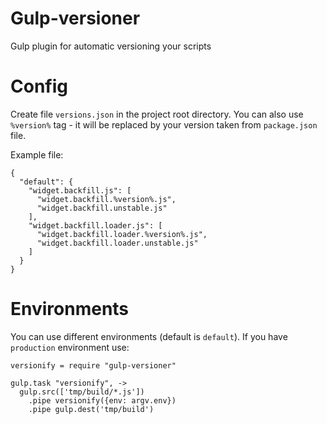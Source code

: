 Gulp-versioner
=======

Gulp plugin for automatic versioning your scripts

Config
=======

Create file `versions.json` in the project root directory.
You can also use `%version%` tag - it will be replaced by your version taken from `package.json` file.

Example file:

    {
      "default": {
        "widget.backfill.js": [
          "widget.backfill.%version%.js",
          "widget.backfill.unstable.js"
        ],
        "widget.backfill.loader.js": [
          "widget.backfill.loader.%version%.js",
          "widget.backfill.loader.unstable.js"
        ]
      }
    }

Environments
=======

You can use different environments (default is `default`). If you have `production` environment use:

    versionify = require "gulp-versioner"

    gulp.task "versionify", ->
      gulp.src(['tmp/build/*.js'])
        .pipe versionify({env: argv.env})
        .pipe gulp.dest('tmp/build')
